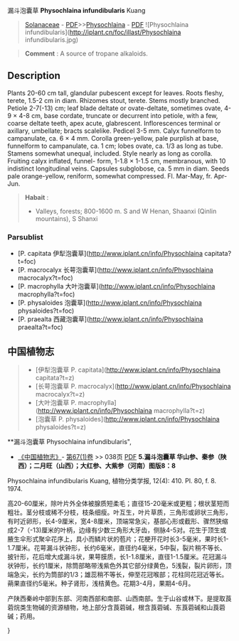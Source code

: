 漏斗泡囊草 **Physochlaina infundibularis** Kuang

> [Solanaceae](http://www.iplant.cn/info/Solanaceae?t=foc) - [PDF](http://www.iplant.cn/foc/pdf/Solanaceae.pdf)>>[Physochlaina](http://www.iplant.cn/info/Physochlaina?t=foc) - [PDF](http://www.iplant.cn/foc/pdf/Physochlaina.pdf)
![Physochlaina infundibularis](http://iplant.cn/foc/illast/Physochlaina infundibularis.jpg)


> **Comment** : 
> A source of tropane alkaloids.

## Description

Plants 20-60 cm tall, glandular pubescent except for leaves. Roots fleshy, terete, 1.5-2 cm in diam. Rhizomes stout, terete. Stems mostly branched. Petiole 2-7(-13) cm; leaf blade deltate or ovate-deltate, sometimes ovate, 4-9 × 4-8 cm, base cordate, truncate or decurrent into petiole, with a few, coarse deltate teeth, apex acute, glabrescent. Inflorescences terminal or axillary, umbellate; bracts scalelike. Pedicel 3-5 mm. Calyx funnelform to campanulate, ca. 6 × 4 mm. Corolla green-yellow, pale purplish at base, funnelform to campanulate, ca. 1 cm; lobes ovate, ca. 1/3 as long as tube. Stamens somewhat unequal, included. Style nearly as long as corolla. Fruiting calyx inflated, funnel- form, 1-1.8 × 1-1.5 cm, membranous, with 10 indistinct longitudinal veins. Capsules subglobose, ca. 5 mm in diam. Seeds pale orange-yellow, reniform, somewhat compressed. Fl. Mar-May, fr. Apr-Jun.


> **Habait** : 
>* Valleys, forests; 800-1600 m. S and W Henan, Shaanxi (Qinlin mountains), S Shanxi

### Parsublist

* [P.  capitata  伊犁泡囊草](http://www.iplant.cn/info/Physochlaina capitata?t=foc)
* [P.  macrocalyx  长萼泡囊草](http://www.iplant.cn/info/Physochlaina macrocalyx?t=foc)
* [P.  macrophylla  大叶泡囊草](http://www.iplant.cn/info/Physochlaina macrophylla?t=foc)
* [P.  physaloides  泡囊草](http://www.iplant.cn/info/Physochlaina physaloides?t=foc)
* [P.  praealta  西藏泡囊草](http://www.iplant.cn/info/Physochlaina praealta?t=foc)


## 中国植物志

> * [伊犁泡囊草  P.  capitata](http://www.iplant.cn/info/Physochlaina capitata?t=z)
> * [长萼泡囊草  P.  macrocalyx](http://www.iplant.cn/info/Physochlaina macrocalyx?t=z)
> * [大叶泡囊草  P.  macrophylla](http://www.iplant.cn/info/Physochlaina macrophylla?t=z)
> * [泡囊草  P.  physaloides](http://www.iplant.cn/info/Physochlaina physaloides?t=z)


**漏斗泡囊草 Physochlaina infundibularis",


* [《中国植物志》](http://www.iplant.cn/frps)- [第67(1)卷](http://www.iplant.cn/frps/vol/67(1)) >> 038页 [PDF](http://www.iplant.cn/frps/pdf/67(1)/038.pdf)
**5.漏斗泡囊草 华山参、秦参（陕西）；二月旺（山西）；大红参、大紫参（河南）图版8：8**

Physochlaina infundibularis Kuang, 植物分类学报, 12(4): 410. Pl. 80, f. 8. 1974.

高20-60厘米，除叶片外全体被腺质短柔毛；直径15-20毫米或更粗；根状茎短而粗壮。茎分枝或稀不分枝，枝条细瘦。叶互生，叶片草质，三角形或卵状三角形，有时近卵形，长4-9厘米，宽4-8厘米，顶端常急尖，基部心形或截形、骤然狭缩成2-7（-13)厘米的叶柄，边缘有少数三角形大牙齿，侧脉4-5对。花生于顶生或腋生伞形式聚伞花序上，具小而鳞片状的苞片；花梗开花时长3-5毫米，果时长1-1.7厘米。花萼漏斗状钟形，长约6毫米，直径约4毫米，5中裂，裂片稍不等长、披针形，花后增大成漏斗状，果萼膜质，长1-1.8厘米，直径1-1.5厘米。花冠漏斗状钟形，长约1厘米，除筒部略带浅紫色外其它部分绿黄色，5浅裂，裂片卵形，顶端急尖，长约为筒部的1/3；雄蕊稍不等长，伸至花冠喉部；花柱同花冠近等长。蒴果直径约5毫米。种子肾形，浅桔黄色。花期3-4月，果期4-6月。

产陕西秦岭中部到东部、河南西部和南部、山西南部。生于山谷或林下。是提取莨菪烷类生物碱的资源植物，地上部分含莨菪碱，根含莨菪碱、东莨菪碱和山莨菪碱；药用。

}